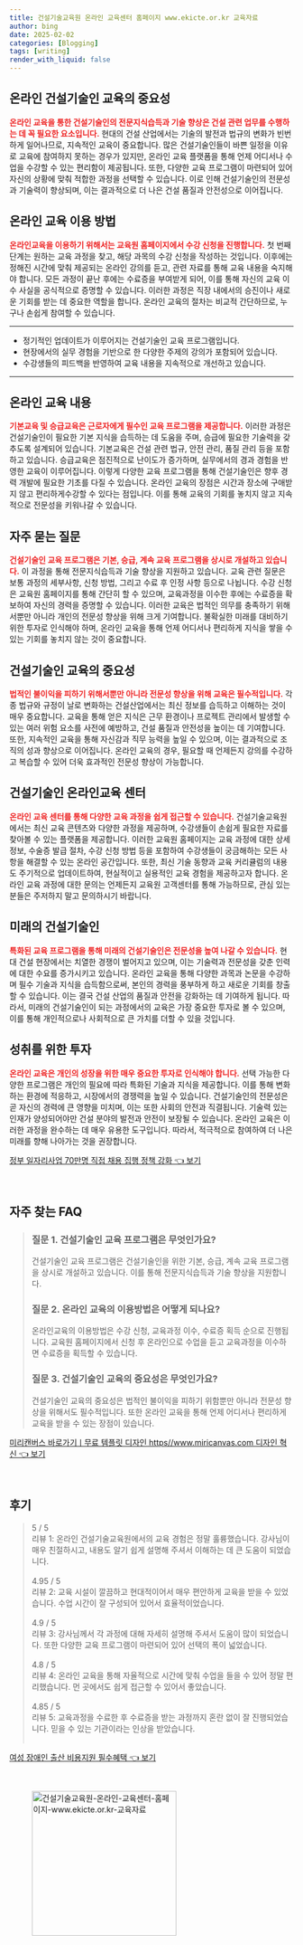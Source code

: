 ```yaml
---
title: 건설기술교육원 온라인 교육센터 홈페이지 www.ekicte.or.kr 교육자료
author: bing
date: 2025-02-02
categories: [Blogging]
tags: [writing]
render_with_liquid: false
---
```



<h2 id='온라인_건설기술인_교육의_중요성'>온라인 건설기술인 교육의 중요성</h2>

<p><b><span style="color: #ee2323;">온라인 교육을 통한 건설기술인의 전문지식습득과 기술 향상은 건설 관련 업무를 수행하는 데 꼭 필요한 요소입니다.</span></b> 현대의 건설 산업에서는 기술의 발전과 법규의 변화가 빈번하게 일어나므로, 지속적인 교육이 중요합니다. 많은 건설기술인들이 바쁜 일정을 이유로 교육에 참여하지 못하는 경우가 있지만, 온라인 교육 플랫폼을 통해 언제 어디서나 수업을 수강할 수 있는 편리함이 제공됩니다. 또한, 다양한 교육 프로그램이 마련되어 있어 자신의 상황에 맞춰 적합한 과정을 선택할 수 있습니다. 이로 인해 건설기술인의 전문성과 기술력이 향상되며, 이는 결과적으로 더 나은 건설 품질과 안전성으로 이어집니다.</p>

<h2 id='온라인교육_이용방법'>온라인 교육 이용 방법</h2>

<p><b><span style="color: #ee2323;">온라인교육을 이용하기 위해서는 교육원 홈페이지에서 수강 신청을 진행합니다.</span></b> 첫 번째 단계는 원하는 교육 과정을 찾고, 해당 과목의 수강 신청을 작성하는 것입니다. 이후에는 정해진 시간에 맞춰 제공되는 온라인 강의를 듣고, 관련 자료를 통해 교육 내용을 숙지해야 합니다. 모든 과정이 끝난 후에는 수료증을 부여받게 되어, 이를 통해 자신의 교육 이수 사실을 공식적으로 증명할 수 있습니다. 이러한 과정은 직장 내에서의 승진이나 새로운 기회를 받는 데 중요한 역할을 합니다. 온라인 교육의 절차는 비교적 간단하므로, 누구나 손쉽게 참여할 수 있습니다.</p>

<hr />

<ul>
    <li>정기적인 업데이트가 이루어지는 건설기술인 교육 프로그램입니다.</li>
    <li>현장에서의 실무 경험을 기반으로 한 다양한 주제의 강의가 포함되어 있습니다.</li>
    <li>수강생들의 피드백을 반영하여 교육 내용을 지속적으로 개선하고 있습니다.</li>
</ul>

<hr />

<h2 id='교육내용'>온라인 교육 내용</h2>

<p><b><span style="color: #ee2323;">기본교육 및 승급교육은 근로자에게 필수인 교육 프로그램을 제공합니다.</span></b> 이러한 과정은 건설기술인이 필요한 기본 지식을 습득하는 데 도움을 주며, 승급에 필요한 기술력을 갖추도록 설계되어 있습니다. 기본교육은 건설 관련 법규, 안전 관리, 품질 관리 등을 포함하고 있습니다. 승급교육은 점진적으로 난이도가 증가하며, 실무에서의 경과 경험을 반영한 교육이 이루어집니다. 이렇게 다양한 교육 프로그램을 통해 건설기술인은 향후 경력 개발에 필요한 기초를 다질 수 있습니다. 온라인 교육의 장점은 시간과 장소에 구애받지 않고 편리하게수강할 수 있다는 점입니다. 이를 통해 교육의 기회를 놓치지 않고 지속적으로 전문성을 키워나갈 수 있습니다.</p>

<h2 id='자주묻는질문'>자주 묻는 질문</h2>

<p><b><span style="color: #ee2323;">건설기술인 교육 프로그램은 기본, 승급, 계속 교육 프로그램을 상시로 개설하고 있습니다.</span></b> 이 과정을 통해 전문지식습득과 기술 향상을 지원하고 있습니다. 교육 관련 질문은 보통 과정의 세부사항, 신청 방법, 그리고 수료 후 인정 사항 등으로 나뉩니다. 수강 신청은 교육원 홈페이지를 통해 간단히 할 수 있으며, 교육과정을 이수한 후에는 수료증을 확보하여 자신의 경력을 증명할 수 있습니다. 이러한 교육은 법적인 의무를 충족하기 위해서뿐만 아니라 개인의 전문성 향상을 위해 크게 기여합니다. 불확실한 미래를 대비하기 위한 투자로 인식해야 하며, 온라인 교육을 통해 언제 어디서나 편리하게 지식을 쌓을 수 있는 기회를 놓치지 않는 것이 중요합니다.</p>

<h2 id='건설기술인_교육의_중요성'>건설기술인 교육의 중요성</h2>

<p><b><span style="color: #ee2323;">법적인 불이익을 피하기 위해서뿐만 아니라 전문성 향상을 위해 교육은 필수적입니다.</span></b> 각종 법규와 규정이 날로 변화하는 건설산업에서는 최신 정보를 습득하고 이해하는 것이 매우 중요합니다. 교육을 통해 얻은 지식은 근무 환경이나 프로젝트 관리에서 발생할 수 있는 여러 위험 요소를 사전에 예방하고, 건설 품질과 안전성을 높이는 데 기여합니다. 또한, 지속적인 교육을 통해 자신감과 직무 능력을 높일 수 있으며, 이는 결과적으로 조직의 성과 향상으로 이어집니다. 온라인 교육의 경우, 필요할 때 언제든지 강의를 수강하고 복습할 수 있어 더욱 효과적인 전문성 향상이 가능합니다.</p>

<h2 id='건설기술인_온라인교육_센터'>건설기술인 온라인교육 센터</h2>

<p><b><span style="color: #ee2323;">온라인 교육 센터를 통해 다양한 교육 과정을 쉽게 접근할 수 있습니다.</span></b> 건설기술교육원에서는 최신 교육 콘텐츠와 다양한 과정을 제공하며, 수강생들이 손쉽게 필요한 자료를 찾아볼 수 있는 플랫폼을 제공합니다. 이러한 교육원 홈페이지는 교육 과정에 대한 상세정보, 수술증 발급 절차, 수강 신청 방법 등을 포함하여 수강생들이 궁금해하는 모든 사항을 해결할 수 있는 온라인 공간입니다. 또한, 최신 기술 동향과 교육 커리큘럼의 내용도 주기적으로 업데이트하여, 현실적이고 실용적인 교육 경험을 제공하고자 합니다. 온라인 교육 과정에 대한 문의는 언제든지 교육원 고객센터를 통해 가능하므로, 관심 있는 분들은 주저하지 말고 문의하시기 바랍니다.</p>

<h2 id='미래의_건설기술인'>미래의 건설기술인</h2>

<p><b><span style="color: #ee2323;">특화된 교육 프로그램을 통해 미래의 건설기술인은 전문성을 높여 나갈 수 있습니다.</span></b> 현대 건설 현장에서는 치열한 경쟁이 벌어지고 있으며, 이는 기술력과 전문성을 갖춘 인력에 대한 수요를 증가시키고 있습니다. 온라인 교육을 통해 다양한 과목과 논문을 수강하며 필수 기술과 지식을 습득함으로써, 본인의 경력을 풍부하게 하고 새로운 기회를 창출할 수 있습니다. 이는 결국 건설 산업의 품질과 안전을 강화하는 데 기여하게 됩니다. 따라서, 미래의 건설기술인이 되는 과정에서의 교육은 가장 중요한 투자로 볼 수 있으며, 이를 통해 개인적으로나 사회적으로 큰 가치를 더할 수 있을 것입니다.</p>

<h2 id='성취를_위한_투자'>성취를 위한 투자</h2>

<p><b><span style="color: #ee2323;">온라인 교육은 개인의 성장을 위한 매우 중요한 투자로 인식해야 합니다.</span></b> 선택 가능한 다양한 프로그램은 개인의 필요에 따라 특화된 기술과 지식을 제공합니다. 이를 통해 변화하는 환경에 적응하고, 시장에서의 경쟁력을 높일 수 있습니다. 건설기술인의 전문성은 곧 자신의 경력에 큰 영향을 미치며, 이는 또한 사회의 안전과 직결됩니다. 기술력 있는 인재가 양성되어야만 건설 분야의 발전과 안전이 보장될 수 있습니다. 온라인 교육은 이러한 과정을 완수하는 데 매우 유용한 도구입니다. 따라서, 적극적으로 참여하여 더 나은 미래를 향해 나아가는 것을 권장합니다.</p>


<p><a class="click-button" title="정부 일자리사업 70만명 직접 채용 집행 정책 강화" href="https://aptwhite.github.io/posts/%EC%A0%95%EB%B6%80-%EC%9D%BC%EC%9E%90%EB%A6%AC%EC%82%AC%EC%97%85-70%EB%A7%8C%EB%AA%85-%EC%A7%81%EC%A0%91-%EC%B1%84%EC%9A%A9-%EC%A7%91%ED%96%89-%EC%A0%95%EC%B1%85-%EA%B0%95%ED%99%94/" rel="dofollow">정부 일자리사업 70만명 직접 채용 집행 정책 강화 👈 보기</a></p><br>
<h2 id='자주_찾는_FAQ'>자주 찾는 FAQ</h2>
<div itemscope="" itemtype="https://schema.org/FAQPage"> 
<blockquote> 
<div itemscope="" itemprop="mainEntity" itemtype="https://schema.org/Question"> 
<h3 itemprop="name">질문 1. 건설기술인 교육 프로그램은 무엇인가요?</h3> 
<div itemscope="" itemprop="acceptedAnswer" itemtype="https://schema.org/Answer"> 
<span itemprop="text"> 
<p>건설기술인 교육 프로그램은 건설기술인을 위한 기본, 승급, 계속 교육 프로그램을 상시로 개설하고 있습니다. 이를 통해 전문지식습득과 기술 향상을 지원합니다.</p> 
</span> 
</div> 
</div> 
<div itemscope="" itemprop="mainEntity" itemtype="https://schema.org/Question"> 
<h3 itemprop="name">질문 2. 온라인 교육의 이용방법은 어떻게 되나요?</h3> 
<div itemscope="" itemprop="acceptedAnswer" itemtype="https://schema.org/Answer"> 
<span itemprop="text"> 
<p>온라인교육의 이용방법은 수강 신청, 교육과정 이수, 수료증 획득 순으로 진행됩니다. 교육원 홈페이지에서 신청 후 온라인으로 수업을 듣고 교육과정을 이수하면 수료증을 획득할 수 있습니다.</p> 
</span> 
</div> 
</div> 
<div itemscope="" itemprop="mainEntity" itemtype="https://schema.org/Question"> 
<h3 itemprop="name">질문 3. 건설기술인 교육의 중요성은 무엇인가요?</h3> 
<div itemscope="" itemprop="acceptedAnswer" itemtype="https://schema.org/Answer"> 
<span itemprop="text"> 
<p>건설기술인 교육의 중요성은 법적인 불이익을 피하기 위함뿐만 아니라 전문성 향상을 위해서도 필수적입니다. 또한 온라인 교육을 통해 언제 어디서나 편리하게 교육을 받을 수 있는 장점이 있습니다.</p> 
</span> 
</div> 
</div> 
</blockquote> 
</div>
<p><a class="click-button" title="미리캔버스 바로가기ㅣ무료 템플릿 디자인 https//www.miricanvas.com 디자인 혁신" href="https://aptwhite.github.io/posts/%EB%AF%B8%EB%A6%AC%EC%BA%94%EB%B2%84%EC%8A%A4-%EB%B0%94%EB%A1%9C%EA%B0%80%EA%B8%B0%E3%85%A3%EB%AC%B4%EB%A3%8C-%ED%85%9C%ED%94%8C%EB%A6%BF-%EB%94%94%EC%9E%90%EC%9D%B8-httpswww.miricanvas.com-%EB%94%94%EC%9E%90%EC%9D%B8-%ED%98%81%EC%8B%A0/" rel="dofollow">미리캔버스 바로가기ㅣ무료 템플릿 디자인 https//www.miricanvas.com 디자인 혁신 👈 보기</a></p><br>
<h2 id='후기'>후기</h2>
<div itemscope itemtype="https://schema.org/Product">
  <blockquote>
  <div itemprop="review" itemscope itemtype="https://schema.org/Review">
      <div itemprop="reviewRating" itemscope itemtype="https://schema.org/Rating"> <span itemprop="ratingValue">5</span> / <span itemprop="bestRating">5</span> </div>
      <span itemprop="reviewBody">리뷰 1: 온라인 건설기술교육원에서의 교육 경험은 정말 훌륭했습니다. 강사님이 매우 친절하시고, 내용도 알기 쉽게 설명해 주셔서 이해하는 데 큰 도움이 되었습니다.</span>
  </div>
  <br>
  <div itemprop="review" itemscope itemtype="https://schema.org/Review">
      <div itemprop="reviewRating" itemscope itemtype="https://schema.org/Rating"> <span itemprop="ratingValue">4.95</span> / <span itemprop="bestRating">5</span> </div>
      <span itemprop="reviewBody">리뷰 2: 교육 시설이 깔끔하고 현대적이어서 매우 편안하게 교육을 받을 수 있었습니다. 수업 시간이 잘 구성되어 있어서 효율적이었습니다.</span>
  </div>
  <br>
  <div itemprop="review" itemscope itemtype="https://schema.org/Review">
      <div itemprop="reviewRating" itemscope itemtype="https://schema.org/Rating"> <span itemprop="ratingValue">4.9</span> / <span itemprop="bestRating">5</span> </div>
      <span itemprop="reviewBody">리뷰 3: 강사님께서 각 과정에 대해 자세히 설명해 주셔서 도움이 많이 되었습니다. 또한 다양한 교육 프로그램이 마련되어 있어 선택의 폭이 넓었습니다.</span>
  </div>
  <br>
  <div itemprop="review" itemscope itemtype="https://schema.org/Review">
      <div itemprop="reviewRating" itemscope itemtype="https://schema.org/Rating"> <span itemprop="ratingValue">4.8</span> / <span itemprop="bestRating">5</span> </div>
      <span itemprop="reviewBody">리뷰 4: 온라인 교육을 통해 자율적으로 시간에 맞춰 수업을 들을 수 있어 정말 편리했습니다. 먼 곳에서도 쉽게 접근할 수 있어서 좋았습니다.</span>
  </div>
  <br>
  <div itemprop="review" itemscope itemtype="https://schema.org/Review">
      <div itemprop="reviewRating" itemscope itemtype="https://schema.org/Rating"> <span itemprop="ratingValue">4.85</span> / <span itemprop="bestRating">5</span> </div>
      <span itemprop="reviewBody">리뷰 5: 교육과정을 수료한 후 수료증을 받는 과정까지 혼란 없이 잘 진행되었습니다. 믿을 수 있는 기관이라는 인상을 받았습니다.</span>
  </div>
  <br>
  </blockquote>
</div>
<p><a class="click-button" title="여성 장애인 출산 비용지원 필수혜택" href="https://aptwhite.github.io/posts/%EC%97%AC%EC%84%B1-%EC%9E%A5%EC%95%A0%EC%9D%B8-%EC%B6%9C%EC%82%B0-%EB%B9%84%EC%9A%A9%EC%A7%80%EC%9B%90-%ED%95%84%EC%88%98%ED%98%9C%ED%83%9D/" rel="dofollow">여성 장애인 출산 비용지원 필수혜택 👈 보기</a></p><br>
<figure class="image"><img src="https://aptwhite.github.io/assets/img/thumbnail/건설기술교육원-온라인-교육센터-홈페이지-www.ekicte.or.kr-교육자료.webp" alt="건설기술교육원-온라인-교육센터-홈페이지-www.ekicte.or.kr-교육자료" width="256" height="256"></figure>